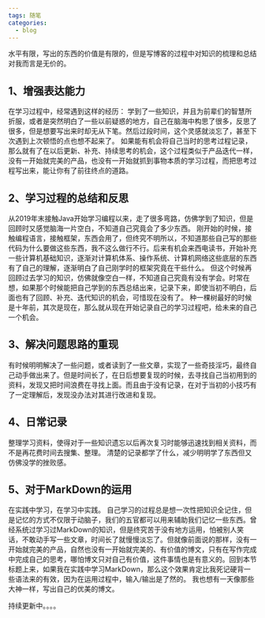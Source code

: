 ```yaml
---
tags: 随笔
categories:
  - blog
---
```




水平有限，写出的东西的价值是有限的，但是写博客的过程中对知识的梳理和总结对我而言是无价的。

## 1、增强表达能力
在学习过程中，经常遇到这样的经历：
学到了一些知识，并且为前辈们的智慧所折服，或者是突然明白了一些以前疑惑的地方，自己在脑海中构思了很多，反思了很多，但是想要写出来时却无从下笔。然后过段时间，这个灵感就淡忘了，甚至下次遇到上次顿悟的点也想不起来了。
如果能有机会将自己当时的思考过程记录，那么就有了在以后更新、补充、持续思考的机会，这个过程类似于产品迭代一样，没有一开始就完美的产品，也没有一开始就抓到事物本质的学习过程，而把思考过程写出来，能让你有了前往终点的道路。

## 2、学习过程的总结和反思
从2019年末接触Java开始学习编程以来，走了很多弯路，仿佛学到了知识，但是回顾时又感觉脑海一片空白，不知道自己究竟会了多少东西。
刚开始的时候，接触编程语言，接触框架，东西会用了，但终究不明所以，不知道那些自己写的那些代码为什么要做这些东西，我不这么做行不行。后来有机会来西电读书，开始补充一些计算机基础知识，逐渐对计算机体系、操作系统、计算机网络这些底层的东西有了自己的理解，逐渐明白了自己刚学时的框架究竟在干些什么。
但这个时候再回顾过去学习的知识，仿佛就像空白一样，不知道自己究竟有没有学会。时常在想，如果那个时候能把自己学到的东西总结出来，记录下来，即使当初不明白，后面也有了回顾、补充、迭代知识的机会，可惜现在没有了。
种一棵树最好的时候是十年前，其次是现在，那么就从现在开始记录自己的学习过程吧，给未来的自己一个机会。

## 3、解决问题思路的重现
有时候明明解决了一些问题，或者读到了一些文章，实现了一些奇技淫巧，最终自己动手做出来了。但是时间长了，在日后想要复现的时候，去寻找自己当初用到的资料，发现又把时间浪费在寻找上面。而且由于没有记录，在对于当初的小技巧有了一定理解后，发现没办法对其进行改进和复现。

## 4、日常记录
整理学习资料，使得对于一些知识遗忘以后再次复习时能够迅速找到相关资料，而不是再花费时间去搜集、整理。
清楚的记录都学了什么，减少明明学了东西但又仿佛没学的挫败感。
## 5、对于MarkDown的运用
在实践中学习，在学习中实践。
自己学习的过程总是想一次性把知识全记住，但是记忆的方式不仅限于动脑子，我们的五官都可以用来辅助我们记忆一些东西。曾经系统过学习过MarkDown的知识，但是终究苦于没有地方运用，怕被别人笑话，不敢动手写一些文章，时间长了就慢慢淡忘了。但就像前面说的那样，没有一开始就完美的产品，自然也没有一开始就完美的、有价值的博文，只有在写作完成中完成自己的思考，哪怕博文只对自己有价值，这件事情也是有意义的。回到本节标题上来，如果我在实践中学习MarkDown，那么这个效果肯定比我死记硬背一些语法来的有效，因为在运用过程中，输入/输出是了然的。
我也想有一天像那些大神一样，写出自己的优美的博文。

持续更新中。。。。